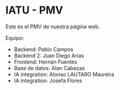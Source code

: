 # IATU - PMV
Este es el PMV de nuestra página web.

Equipo:
- Backend: Pablo Campos
- Backend 2: Juan Diego Arias
- Frontend: Hernán Fuentes
- Base de datos: Alan Cabezas
- IA integration: Alonso LAUTARO Maureira 
- IA integration: Josefa Flores